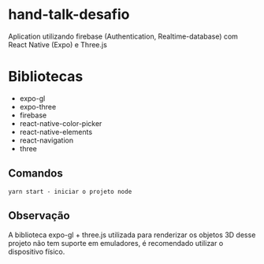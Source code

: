 # hand-talk-desafio

Aplication utilizando firebase (Authentication, Realtime-database) com React Native (Expo) e Three.js

# Bibliotecas

- expo-gl
- expo-three
- firebase
- react-native-color-picker
- react-native-elements
- react-navigation
- three

## Comandos

    yarn start - iniciar o projeto node

## Observação

A biblioteca expo-gl + three.js utilizada para renderizar os objetos 3D desse projeto não tem suporte em emuladores, é recomendado utilizar o dispositivo físico.
